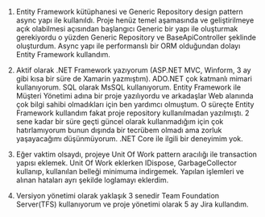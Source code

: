 1) Entity Framework kütüphanesi ve Generic Repository design pattern async yapı ile kullanıldı. Proje henüz temel aşamasında ve geliştirilmeye açık olabilmesi açısından başlangıcı Generic bir yapı ile oluşturmak gerekiyordu o yüzden Generic Repository ve BaseApiController şeklinde oluşturdum. Async yapı ile performanslı bir ORM olduğundan dolayı Entity Framework kullandım.


2) Aktif olarak .NET Framework yazıyorum (ASP.NET MVC, Winform, 3 ay gibi kısa bir süre de Xamarin yazmıştım). ADO.NET çok katmanlı mimari kullanıyorum. SQL olarak MsSQL kullanıyorum. Entity Framework ile Müşteri Yönetimi adına bir proje yazılıyordu ve arkadaşlar Web alanında çok bilgi sahibi olmadıkları için ben yardımcı olmuştum. O süreçte Entity Framework kullandım fakat proje repository kullanılmadan yazılmıştı. 2 sene kadar bir süre geçti güncel olarak kullanmadığım için çok hatırlamıyorum bunun dışında bir tecrübem olmadı ama zorluk yaşayacağımı düşünmüyorum. .NET Core ile ilgili bir deneyimim yok.


3) Eğer vaktim olsaydı, projeye Unit Of Work pattern aracılığı ile transaction yapısı eklemek. Unit Of Work eklerken IDispose, GarbageCollector kullanıp, kullanılan belleği minimuma indirgemek. Yapılan işlemleri ve alınan hataları ayrı şekilde loglamayı eklerdim.


4) Versiyon yönetimi olarak yaklaşık 3 senedir Team Foundation Server(TFS) kullanıyorum ve proje yönetimi olarak 5 ay Jira kullandım.
